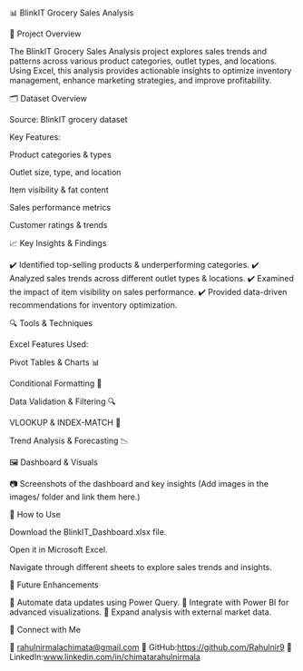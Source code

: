 📊 BlinkIT Grocery Sales Analysis

📌 Project Overview

The BlinkIT Grocery Sales Analysis project explores sales trends and patterns across various product categories, outlet types, and locations. Using Excel, this analysis provides actionable insights to optimize inventory management, enhance marketing strategies, and improve profitability.

🗂 Dataset Overview

Source: BlinkIT grocery dataset

Key Features:

Product categories & types

Outlet size, type, and location

Item visibility & fat content

Sales performance metrics

Customer ratings & trends

📈 Key Insights & Findings

✔️ Identified top-selling products & underperforming categories.
✔️ Analyzed sales trends across different outlet types & locations.
✔️ Examined the impact of item visibility on sales performance.
✔️ Provided data-driven recommendations for inventory optimization.

🔍 Tools & Techniques

Excel Features Used:

Pivot Tables & Charts 📊

Conditional Formatting 🎨

Data Validation & Filtering 🔍

VLOOKUP & INDEX-MATCH 🔢

Trend Analysis & Forecasting 📉

🖼 Dashboard & Visuals

📷 Screenshots of the dashboard and key insights (Add images in the images/ folder and link them here.)

🚀 How to Use

Download the BlinkIT_Dashboard.xlsx file.

Open it in Microsoft Excel.

Navigate through different sheets to explore sales trends and insights.

📌 Future Enhancements

🔹 Automate data updates using Power Query.
🔹 Integrate with Power BI for advanced visualizations.
🔹 Expand analysis with external market data.

🤝 Connect with Me

📧 rahulnirmalachimata@gmail.com
🔗 GitHub:https://github.com/Rahulnir9
🔗 LinkedIn:www.linkedin.com/in/chimatarahulnirmala
